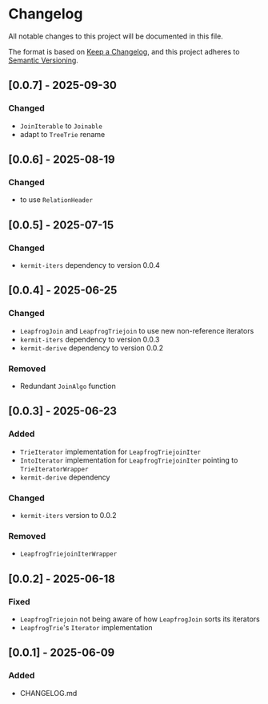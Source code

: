 # Changelog

All notable changes to this project will be documented in this file.

The format is based on [Keep a Changelog](https://keepachangelog.com/en/1.1.0/),
and this project adheres to [Semantic Versioning](https://semver.org/spec/v2.0.0.html).

## [0.0.7] - 2025-09-30

### Changed

- `JoinIterable` to `Joinable`
- adapt to `TreeTrie` rename

## [0.0.6] - 2025-08-19

### Changed

- to use `RelationHeader`

## [0.0.5] - 2025-07-15

### Changed

- `kermit-iters` dependency to version 0.0.4

## [0.0.4] - 2025-06-25

### Changed

- `LeapfrogJoin` and `LeapfrogTriejoin` to use new non-reference iterators
- `kermit-iters` dependency to version 0.0.3
- `kermit-derive` dependency to version 0.0.2

### Removed

- Redundant `JoinAlgo` function

## [0.0.3] - 2025-06-23

### Added

- `TrieIterator` implementation for `LeapfrogTriejoinIter` 
- `IntoIterator` implementation for `LeapfrogTriejoinIter` pointing to `TrieIteratorWrapper`
- `kermit-derive` dependency

### Changed

- `kermit-iters` version to 0.0.2

### Removed

- `LeapfrogTriejoinIterWrapper`

## [0.0.2] - 2025-06-18

### Fixed

- `LeapfrogTriejoin` not being aware of how `LeapfrogJoin` sorts its iterators
- `LeapfrogTrie`'s `Iterator` implementation

## [0.0.1] - 2025-06-09

### Added

- CHANGELOG.md